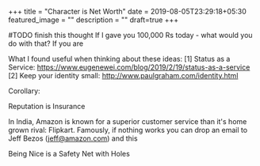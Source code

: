 +++
title =  "Character is Net Worth"
date = 2019-08-05T23:29:18+05:30
featured_image = ""
description = ""
draft=true
+++

#TODO finish this thought
If I gave you 100,000 Rs today - what would you do with that? If you are 

What I found useful when thinking about these ideas:
[1] Status as a Service: https://www.eugenewei.com/blog/2019/2/19/status-as-a-service
[2] Keep your identity small: http://www.paulgraham.com/identity.html


Corollary: 

Reputation is Insurance

In India, Amazon is known for a superior customer service than it's home grown rival: Flipkart. Famously, if nothing works you can drop an email to Jeff Bezos (jeff@amazon.com) and this 

Being Nice is a Safety Net with Holes

